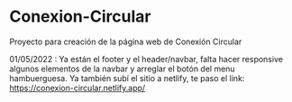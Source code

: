# Conexion-Circular
Proyecto para creación de la página web de Conexión Circular

01/05/2022 : Ya están el footer y el header/navbar, falta hacer responsive algunos elementos de la navbar y arreglar el botón del menu hambuerguesa.
Ya también subí el sitio a netlify, te paso el link:
https://conexion-circular.netlify.app/

